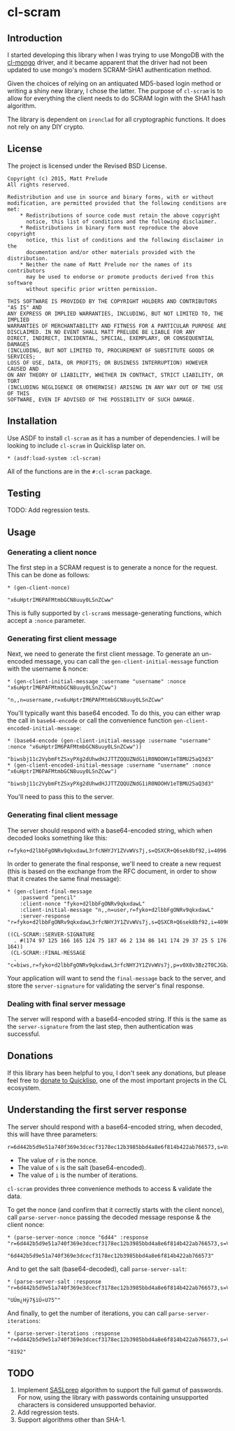 # cl-scram

## Introduction

I started developing this library when I was trying to use MongoDB with the [cl-mongo](https://github.com/fons/cl-mongo) driver, and it became apparent that the driver had not been updated to use mongo's modern SCRAM-SHA1 authentication method.

Given the choices of relying on an antiquated MD5-based login method or writing a shiny new library, I chose the latter. The purpose of `cl-scram` is to allow for everything the client needs to do SCRAM login with the SHA1 hash algorithm.

The library is dependent on `ironclad` for all cryptographic functions. It does not rely on any DIY crypto.

## License

The project is licensed under the Revised BSD License.

```
Copyright (c) 2015, Matt Prelude
All rights reserved.

Redistribution and use in source and binary forms, with or without
modification, are permitted provided that the following conditions are met:
    * Redistributions of source code must retain the above copyright
      notice, this list of conditions and the following disclaimer.
    * Redistributions in binary form must reproduce the above copyright
      notice, this list of conditions and the following disclaimer in the
      documentation and/or other materials provided with the distribution.
    * Neither the name of Matt Prelude nor the names of its contributors
      may be used to endorse or promote products derived from this software
      without specific prior written permission.

THIS SOFTWARE IS PROVIDED BY THE COPYRIGHT HOLDERS AND CONTRIBUTORS "AS IS" AND
ANY EXPRESS OR IMPLIED WARRANTIES, INCLUDING, BUT NOT LIMITED TO, THE IMPLIED
WARRANTIES OF MERCHANTABILITY AND FITNESS FOR A PARTICULAR PURPOSE ARE
DISCLAIMED. IN NO EVENT SHALL MATT PRELUDE BE LIABLE FOR ANY
DIRECT, INDIRECT, INCIDENTAL, SPECIAL, EXEMPLARY, OR CONSEQUENTIAL DAMAGES
(INCLUDING, BUT NOT LIMITED TO, PROCUREMENT OF SUBSTITUTE GOODS OR SERVICES;
LOSS OF USE, DATA, OR PROFITS; OR BUSINESS INTERRUPTION) HOWEVER CAUSED AND
ON ANY THEORY OF LIABILITY, WHETHER IN CONTRACT, STRICT LIABILITY, OR TORT
(INCLUDING NEGLIGENCE OR OTHERWISE) ARISING IN ANY WAY OUT OF THE USE OF THIS
SOFTWARE, EVEN IF ADVISED OF THE POSSIBILITY OF SUCH DAMAGE.
```

## Installation

Use ASDF to install `cl-scram` as it has a number of dependencies. I will be looking to include `cl-scram` in Quicklisp later on.

```
* (asdf:load-system :cl-scram)
```

All of the functions are in the `#:cl-scram` package.

## Testing

TODO: Add regression tests.

## Usage

### Generating a client nonce

The first step in a SCRAM request is to generate a nonce for the request. This can be done as follows:

```
* (gen-client-nonce)

"x6uHptrIM6PAFMtmbGCN8uuy0LSnZCww"
```

This is fully supported by `cl-scram`s message-generating functions, which accept a `:nonce` parameter.

### Generating first client message

Next, we need to generate the first client message. To generate an un-encoded message, you can call the `gen-client-initial-message` function with the username & nonce:

```
* (gen-client-initial-message :username "username" :nonce "x6uHptrIM6PAFMtmbGCN8uuy0LSnZCww")

"n,,n=username,r=x6uHptrIM6PAFMtmbGCN8uuy0LSnZCww"
```

You'll typically want this base64 encoded. To do this, you can either wrap the call in `base64-encode` or call the convenience function `gen-client-encoded-initial-message`:

```
* (base64-encode (gen-client-initial-message :username "username" :nonce "x6uHptrIM6PAFMtmbGCN8uuy0LSnZCww"))

"biwsbj11c2VybmFtZSxyPXg2dUhwdHJJTTZQQUZNdG1iR0NOOHV1eTBMU25aQ3d3"
* (gen-client-encoded-initial-message :username "username" :nonce "x6uHptrIM6PAFMtmbGCN8uuy0LSnZCww")

"biwsbj11c2VybmFtZSxyPXg2dUhwdHJJTTZQQUZNdG1iR0NOOHV1eTBMU25aQ3d3"
```

You'll need to pass this to the server.

### Generating final client message

The server should respond with a base64-encoded string, which when decoded looks something like this:

```
r=fyko+d2lbbFgONRv9qkxdawL3rfcNHYJY1ZVvWVs7j,s=QSXCR+Q6sek8bf92,i=4096
```

In order to generate the final response, we'll need to create a new request (this is based on the exchange from the RFC document, in order to show that it creates the same final message):

```
* (gen-client-final-message 
    :password "pencil" 
    :client-nonce "fyko+d2lbbFgONRv9qkxdawL" 
    :client-initial-message "n,,n=user,r=fyko+d2lbbFgONRv9qkxdawL" 
    :server-response "r=fyko+d2lbbFgONRv9qkxdawL3rfcNHYJY1ZVvWVs7j,s=QSXCR+Q6sek8bf92,i=4096")

((CL-SCRAM::SERVER-SIGNATURE
  . #(174 97 125 166 165 124 75 187 46 2 134 86 141 174 29 37 25 5 176 164))
 (CL-SCRAM::FINAL-MESSAGE
  . "c=biws,r=fyko+d2lbbFgONRv9qkxdawL3rfcNHYJY1ZVvWVs7j,p=v0X8v3Bz2T0CJGbJQyF0X+HI4Ts="))
```

Your application will want to send the `final-message` back to the server, and store the `server-signature` for validating the server's final response.

### Dealing with final server message

The server will respond with a base64-encoded string. If this is the same as the `server-signature` from the last step, then authentication was successful.

## Donations

If this library has been helpful to you, I don't seek any donations, but please feel free to [donate to Quicklisp](https://www.quicklisp.org/donations.html), one of the most important projects in the CL ecosystem.

## Understanding the first server response

The server should respond with a base64-encoded string, when decoded, this will have three parameters:

```
r=6d442b5d9e51a740f369e3dcecf3178ec12b3985bbd4a8e6f814b422ab766573,s=Vdptv0j/N6fs2qtVADc1Xg==,i=8192
```

- The value of `r` is the nonce.
- The value of `s` is the salt (base64-encoded).
- The value of `i` is the number of iterations.

`cl-scram` provides three convenience methods to access & validate the data.

To get the nonce (and confirm that it correctly starts with the client nonce), call `parse-server-nonce` passing the decoded message response & the client nonce:

```
* (parse-server-nonce :nonce "6d44" :response "r=6d442b5d9e51a740f369e3dcecf3178ec12b3985bbd4a8e6f814b422ab766573,s=Vdptv0j/N6fs2qtVADc1Xg==,i=8192")

"6d442b5d9e51a740f369e3dcecf3178ec12b3985bbd4a8e6f814b422ab766573"
```

And to get the salt (base64-decoded), call `parse-server-salt`:

```
* (parse-server-salt :response "r=6d442b5d9e51a740f369e3dcecf3178ec12b3985bbd4a8e6f814b422ab766573,s=Vdptv0j/N6fs2qtVADc1Xg==,i=8192")

"UÚm¿Hÿ7§ìÚ«U75^"
```

And finally, to get the number of iterations, you can call `parse-server-iterations`:

```
* (parse-server-iterations :response "r=6d442b5d9e51a740f369e3dcecf3178ec12b3985bbd4a8e6f814b422ab766573,s=Vdptv0j/N6fs2qtVADc1Xg==,i=8192")

"8192"
```

## TODO

1. Implement [SASLprep](https://www.ietf.org/rfc/rfc4013.txt) algorithm to support the full gamut of passwords. For now, using the library with passwords containing unsupported characters is considered unsupported behavior.
2. Add regression tests.
3. Support algorithms other than SHA-1.